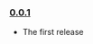 ### [0.0.1](https://github.com/kristianmandrup/jenkins-graphql/releases/tag/v0.0.1)

-	The first release
